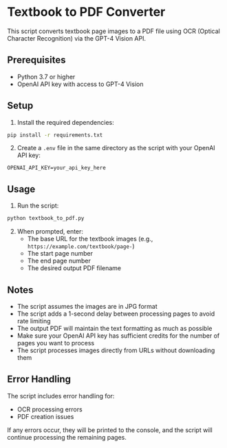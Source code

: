 # Textbook to PDF Converter

This script converts textbook page images to a PDF file using OCR (Optical Character Recognition) via the GPT-4 Vision API.

## Prerequisites

- Python 3.7 or higher
- OpenAI API key with access to GPT-4 Vision

## Setup

1. Install the required dependencies:
```bash
pip install -r requirements.txt
```

2. Create a `.env` file in the same directory as the script with your OpenAI API key:
```
OPENAI_API_KEY=your_api_key_here
```

## Usage

1. Run the script:
```bash
python textbook_to_pdf.py
```

2. When prompted, enter:
   - The base URL for the textbook images (e.g., `https://example.com/textbook/page-`)
   - The start page number
   - The end page number
   - The desired output PDF filename

## Notes

- The script assumes the images are in JPG format
- The script adds a 1-second delay between processing pages to avoid rate limiting
- The output PDF will maintain the text formatting as much as possible
- Make sure your OpenAI API key has sufficient credits for the number of pages you want to process
- The script processes images directly from URLs without downloading them

## Error Handling

The script includes error handling for:
- OCR processing errors
- PDF creation issues

If any errors occur, they will be printed to the console, and the script will continue processing the remaining pages. 